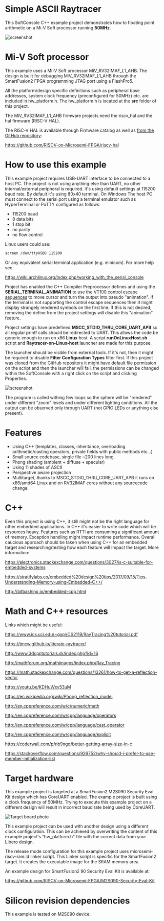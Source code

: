 # Simple ASCII Raytracer

This SoftConsole C++ example project demonstrates how to floating point arithmetic on a Mi-V Soft processor running **50MHz**.  

![screenshot](images/screenshot01.png)

# Mi-V Soft processor
This example uses a Mi-V Soft processor MiV_RV32IMAF_L1_AHB. The design is built for debugging MiV_RV32IMAF_L1_AHB through the SmartFusion2 FPGA programming JTAG port using a FlashPro5. 

All the platform/design specific definitions such as peripheral base addresses, system clock frequency (preconfigured for 50MHz) etc. are included in hw_platform.h. The hw_platform.h is located at the **src** folder of this project.

The MiV_RV32IMAF_L1_AHB firmware projects need the riscv_hal and the hal firmware (RISC-V HAL).

The RISC-V HAL is available through Firmware catalog as well as [from the GitHub repository](https://github.com/RISCV-on-Microsemi-FPGA/riscv-hal):

https://github.com/RISCV-on-Microsemi-FPGA/riscv-hal

# How to use this example
This example project requires USB-UART interface to be connected to a host PC. The project is not using anything else than UART, no other internal/external peripheral is required. It's using default settings at 115200 baud rate. By default it's using 80x40 terminal. On Windows The host PC must connect to the serial port using a terminal emulator such as HyperTerminal or PuTTY configured as follows:
* 115200 baud
* 8 data bits
* 1 stop bit
* no parity
* no flow control

Linux users could use:
```bash
screen /dev/ttyUSB0 115200
``` 
Or any equivalent serial terminal application (e.g. minicom). For more help see:

https://wiki.archlinux.org/index.php/working_with_the_serial_console

Project has enabled the C++ Compiler Preprocessor defines and using the **SERIAL_TERMINAL_ANIMATION** to use the [VT100 control escape sequences](http://www.termsys.demon.co.uk/vtansi.htm) to move cursor and turn the output into pseudo "animation". If the terminal is not supporting the control escape sequences then it might display strangely rendered symbols on the first line. If this is not desired, removing the define from the project settings will disable this "animation" feature.

Project settings have predefined **MSCC_STDIO_THRU_CORE_UART_APB** so all regular printf calls should be redirected to UART. This allows the code be generic enough to run on x86 **Linux** host. A script **runOnLinuxHost.sh** script and **Raytracer-on-Linux-host** launcher are made for this purpose.

The launcher should be visible from external tools. If it's not, then it might be required to disable **Filter Configuration Types** filter first. If this project was cloned from the GitHub repository it might have default file permission on the script and then the launcher will fail, the permissions can be changed within the SoftConsole with a right click on the script and clicking Properties.

![screenshot](images/permissions.png)

The program is called withing few loops so the sphere will be "rendered" under different "zoom" levels and under different lighting conditions. All the output can be observed only through UART (not GPIO LEDs or anything else present).

# Features
* Using C++ (templates, classes, inheritance, overloading arithmetic/casting operators, private fields with public methods etc...)
* Small source codebase, single file ~200 lines long.
* Phong shading (ambient + diffuse + specular)
* Using 11 shades of ASCII
* Perspective aware projection
* Multitarget, thanks to MSCC_STDIO_THRU_CORE_UART_APB it runs on x86/amd64 Linux and on RV32IMAF cores without any sourcecode change.

# C++
Even this project is using C++, it still might not be the right language for other embedded applications. In C++ it's easier to write code which will be resources heavy. Features such as RTTI are consuming a significant amount of memory. Exception handling might impact runtime performance. Overall caucious approach should be taken when using C++ for an embedded target and researching/testing how each feature will impact the target. More information:

https://electronics.stackexchange.com/questions/3027/is-c-suitable-for-embedded-systems

https://stratifylabs.co/embedded%20design%20tips/2017/09/15/Tips-Understanding-Memory-using-Embedded-C++/

http://bitbashing.io/embedded-cpp.html


# Math and C++ resources
Links which might be useful:

https://www.ics.uci.edu/~gopi/CS211B/RayTracing%20tutorial.pdf

https://tmcw.github.io/literate-raytracer/

http://www.3dcpptutorials.sk/index.php?id=16

http://mathforum.org/mathimages/index.php/Ray_Tracing

https://math.stackexchange.com/questions/13261/how-to-get-a-reflection-vector

https://youtu.be/KDHuWxy53uM

https://en.wikipedia.org/wiki/Phong_reflection_model

http://en.cppreference.com/w/c/numeric/math

http://en.cppreference.com/w/cpp/language/operators

http://en.cppreference.com/w/cpp/language/cast_operator

http://en.cppreference.com/w/cpp/language/explicit

https://coderwall.com/p/nb9ngq/better-getting-array-size-in-c

https://stackoverflow.com/questions/926752/why-should-i-prefer-to-use-member-initialization-list

# Target hardware
This example project is targeted at a SmartFusion2 M2S090 Security Eval Kit design which has CoreUART enabled. The example project is built using a clock frequency of 50MHz. Trying to execute this example project on a different design will result in incorrect baud rate being used by CoreUART.

![Target board photo](images/target.jpg)

This example project can be used with another design using a different clock configuration. This can be achieved by overwriting the content of this example project's "hw_platform.h" file with the correct data from your Libero design.

The release mode configuration for this example project uses microsemi-riscv-ram.ld 
linker script. This Linker script is specific for the SmartFusion2 target. It creates the executable image for the SRAM memory area. 

An example design for SmartFusion2 90 Security Eval Kit is available at:

https://github.com/RISCV-on-Microsemi-FPGA/M2S090-Security-Eval-Kit

# Silicon revision dependencies
This example is tested on M2S090 device.